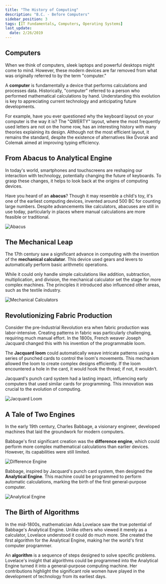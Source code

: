 ```yaml
---
title: "The History of Computing"
description: "B.C. - Before Computers"
sidebar_position: 3
tags: [IT Fundamentals, Computers, Operating Systems]
last_update:
  date: 2/26/2019
---
```


## Computers

When we think of computers, sleek laptops and powerful desktops might come to mind. However, these modern devices are far removed from what was originally referred to by the term "computer."

A **computer** is fundamentally a device that performs calculations and processes data. Historically, "computer" referred to a person who performed mathematical calculations by hand. Understanding this evolution is key to appreciating current technology and anticipating future developments.

For example, have you ever questioned why the keyboard layout on your computer is the way it is? The "QWERTY" layout, where the most frequently used letters are not on the home row, has an interesting history with many theories explaining its design. Although not the most efficient layout, it remains the standard, despite the existence of alternatives like Dvorak and Colemak aimed at improving typing efficiency.

## From Abacus to Analytical Engine

In today's world, smartphones and touchscreens are reshaping our interaction with technology, potentially changing the future of keyboards. To grasp these changes, it helps to look back at the origins of computing devices.

Have you heard of an **abacus**? Though it may resemble a child's toy, it's one of the earliest computing devices, invented around 500 BC for counting large numbers. Despite advancements like calculators, abacuses are still in use today, particularly in places where manual calculations are more feasible or traditional.

![Abacus](/img/docs/022historyofcomputingabacus.png)

## The Mechanical Leap

The 17th century saw a significant advance in computing with the invention of the **mechanical calculator**. This device used gears and levers to automatically perform basic arithmetic operations.

While it could only handle simple calculations like addition, subtraction, multiplication, and division, the mechanical calculator set the stage for more complex machines. The principles it introduced also influenced other areas, such as the textile industry.

![Mechanical Calculators](/img/docs/mechanicalclaculators.png)

## Revolutionizing Fabric Production

Consider the pre-Industrial Revolution era when fabric production was labor-intensive. Creating patterns in fabric was particularly challenging, requiring much manual effort. In the 1800s, French weaver Joseph Jacquard changed this with his invention of the programmable loom.

The **Jacquard loom** could automatically weave intricate patterns using a series of punched cards to control the loom's movements. This mechanism allowed the loom to create complex designs efficiently. If the loom encountered a hole in the card, it would hook the thread; if not, it wouldn’t.

Jacquard's punch card system had a lasting impact, influencing early computers that used similar cards for programming. This innovation was crucial to the evolution of computing.

![Jacquard Loom](/img/docs/programmableloom.png)

## A Tale of Two Engines

In the early 19th century, Charles Babbage, a visionary engineer, developed machines that laid the groundwork for modern computers.

Babbage's first significant creation was the **difference engine**, which could perform more complex mathematical calculations than earlier devices. However, its capabilities were still limited.

![Difference Engine](/img/docs/analyticalengine.png)

Babbage, inspired by Jacquard's punch card system, then designed the **Analytical Engine**. This machine could be programmed to perform automatic calculations, marking the birth of the first general-purpose computer.

![Analytical Engine](/img/docs/analyticalengine2.png)

## The Birth of Algorithms

In the mid-1800s, mathematician Ada Lovelace saw the true potential of Babbage's Analytical Engine. Unlike others who viewed it merely as a calculator, Lovelace understood it could do much more. She created the first algorithm for the Analytical Engine, making her the world's first computer programmer.

An **algorithm** is a sequence of steps designed to solve specific problems. Lovelace's insight that algorithms could be programmed into the Analytical Engine turned it into a general-purpose computing machine. Her contributions highlight the significant role women have played in the development of technology from its earliest days.


